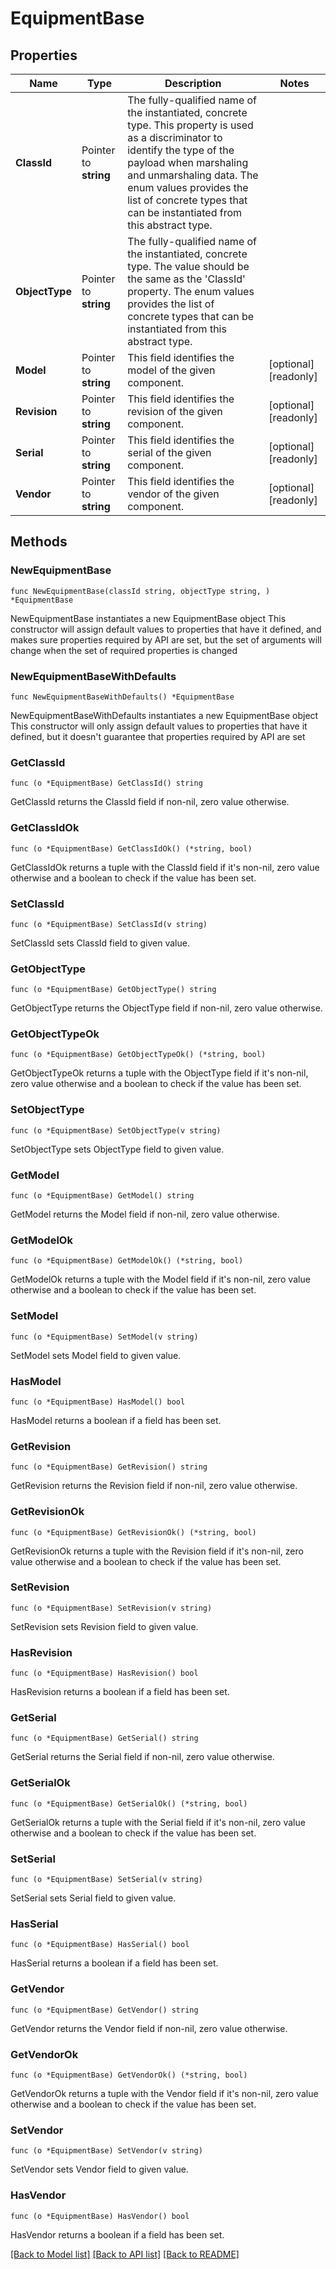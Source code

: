 # EquipmentBase

## Properties

Name | Type | Description | Notes
------------ | ------------- | ------------- | -------------
**ClassId** | Pointer to **string** | The fully-qualified name of the instantiated, concrete type. This property is used as a discriminator to identify the type of the payload when marshaling and unmarshaling data. The enum values provides the list of concrete types that can be instantiated from this abstract type. | 
**ObjectType** | Pointer to **string** | The fully-qualified name of the instantiated, concrete type. The value should be the same as the &#39;ClassId&#39; property. The enum values provides the list of concrete types that can be instantiated from this abstract type. | 
**Model** | Pointer to **string** | This field identifies the model of the given component. | [optional] [readonly] 
**Revision** | Pointer to **string** | This field identifies the revision of the given component. | [optional] [readonly] 
**Serial** | Pointer to **string** | This field identifies the serial of the given component. | [optional] [readonly] 
**Vendor** | Pointer to **string** | This field identifies the vendor of the given component. | [optional] [readonly] 

## Methods

### NewEquipmentBase

`func NewEquipmentBase(classId string, objectType string, ) *EquipmentBase`

NewEquipmentBase instantiates a new EquipmentBase object
This constructor will assign default values to properties that have it defined,
and makes sure properties required by API are set, but the set of arguments
will change when the set of required properties is changed

### NewEquipmentBaseWithDefaults

`func NewEquipmentBaseWithDefaults() *EquipmentBase`

NewEquipmentBaseWithDefaults instantiates a new EquipmentBase object
This constructor will only assign default values to properties that have it defined,
but it doesn't guarantee that properties required by API are set

### GetClassId

`func (o *EquipmentBase) GetClassId() string`

GetClassId returns the ClassId field if non-nil, zero value otherwise.

### GetClassIdOk

`func (o *EquipmentBase) GetClassIdOk() (*string, bool)`

GetClassIdOk returns a tuple with the ClassId field if it's non-nil, zero value otherwise
and a boolean to check if the value has been set.

### SetClassId

`func (o *EquipmentBase) SetClassId(v string)`

SetClassId sets ClassId field to given value.


### GetObjectType

`func (o *EquipmentBase) GetObjectType() string`

GetObjectType returns the ObjectType field if non-nil, zero value otherwise.

### GetObjectTypeOk

`func (o *EquipmentBase) GetObjectTypeOk() (*string, bool)`

GetObjectTypeOk returns a tuple with the ObjectType field if it's non-nil, zero value otherwise
and a boolean to check if the value has been set.

### SetObjectType

`func (o *EquipmentBase) SetObjectType(v string)`

SetObjectType sets ObjectType field to given value.


### GetModel

`func (o *EquipmentBase) GetModel() string`

GetModel returns the Model field if non-nil, zero value otherwise.

### GetModelOk

`func (o *EquipmentBase) GetModelOk() (*string, bool)`

GetModelOk returns a tuple with the Model field if it's non-nil, zero value otherwise
and a boolean to check if the value has been set.

### SetModel

`func (o *EquipmentBase) SetModel(v string)`

SetModel sets Model field to given value.

### HasModel

`func (o *EquipmentBase) HasModel() bool`

HasModel returns a boolean if a field has been set.

### GetRevision

`func (o *EquipmentBase) GetRevision() string`

GetRevision returns the Revision field if non-nil, zero value otherwise.

### GetRevisionOk

`func (o *EquipmentBase) GetRevisionOk() (*string, bool)`

GetRevisionOk returns a tuple with the Revision field if it's non-nil, zero value otherwise
and a boolean to check if the value has been set.

### SetRevision

`func (o *EquipmentBase) SetRevision(v string)`

SetRevision sets Revision field to given value.

### HasRevision

`func (o *EquipmentBase) HasRevision() bool`

HasRevision returns a boolean if a field has been set.

### GetSerial

`func (o *EquipmentBase) GetSerial() string`

GetSerial returns the Serial field if non-nil, zero value otherwise.

### GetSerialOk

`func (o *EquipmentBase) GetSerialOk() (*string, bool)`

GetSerialOk returns a tuple with the Serial field if it's non-nil, zero value otherwise
and a boolean to check if the value has been set.

### SetSerial

`func (o *EquipmentBase) SetSerial(v string)`

SetSerial sets Serial field to given value.

### HasSerial

`func (o *EquipmentBase) HasSerial() bool`

HasSerial returns a boolean if a field has been set.

### GetVendor

`func (o *EquipmentBase) GetVendor() string`

GetVendor returns the Vendor field if non-nil, zero value otherwise.

### GetVendorOk

`func (o *EquipmentBase) GetVendorOk() (*string, bool)`

GetVendorOk returns a tuple with the Vendor field if it's non-nil, zero value otherwise
and a boolean to check if the value has been set.

### SetVendor

`func (o *EquipmentBase) SetVendor(v string)`

SetVendor sets Vendor field to given value.

### HasVendor

`func (o *EquipmentBase) HasVendor() bool`

HasVendor returns a boolean if a field has been set.


[[Back to Model list]](../README.md#documentation-for-models) [[Back to API list]](../README.md#documentation-for-api-endpoints) [[Back to README]](../README.md)


